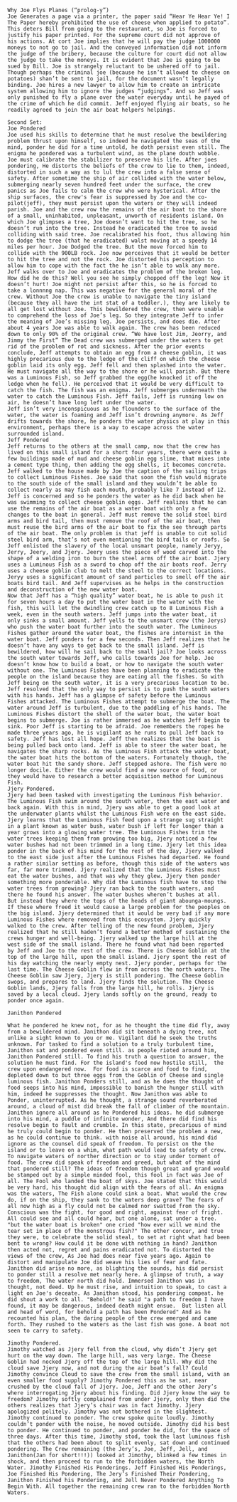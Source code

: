 `Why Joe Flys Planes (“prolog-y”)`  
`Joe Generates a page via a printer, the paper said “Hear Ye Hear Ye! I The Paper hereby prohibited the use of cheese when applied to potato”.`  
`This deters Bill from going to the restaurant, so Joe is forced to justify his paper printed. For the supreme court did not approve of his actions. At cort Joe implies that he will pay the judge 1000000 moneys to not go to jail. And the conveyed information did not inform the judge of the bribery, because the culture for court did not allow the judge to take the moneys. It is evident that Joe is going to be sued by Bill. Joe is strangely reluctant to be ushered off to jail. Though perhaps the criminal joe (because he isn’t allowed to cheese on potatoes) shan’t be sent to jail, for the document wasn’t legally binding. Joe hires a new lawyer to allow him to create an intricate system allowing him to ignore the judges “judgings”. And so Jeff was only punished to fly a plane over the water everyday until he payed of the crime of which he did commit. Jeff enjoyed flying air boats, so he readily agreed to join the air boat helpers helpings.`

`Second Set:`  
`Joe Pondered`  
`Joe used his skills to determine that he must resolve the bewildering problem thrust upon himself, so indeed he navigated the seas of the mind, ponder he did for a time untold, he doth persist even still. The enigma he pondered was a turbulent wind, as the plane douth wobble. Joe must calibrate the stabilizer to preserve his life. After joes pondering, He distorts the beliefs of the crew to lie to them, indeed, distorted in such a way as to lul the crew into a false sense of safety. After sometime the ship of air collided with the water below, submerging nearly seven hundred feet under the surface, the crew panics as Joe fails to calm the crew who were hysterical. After the ship surfaces, the crew's fear is suppressed by Joe and the co-pilot(jeff), they must persist upon the waters or they will indeed parish. Joe and the crew row the remains of the air boat to the shore of a small, uninhabited, unpleasant, unworth of residents island. On which Joe glimpses a tree, Joe doesn’t want to hit the tree, so he doesn’t run into the tree. Instead he eradicated the tree to avoid colliding with said tree. Joe recalibrated his foot, thus allowing him to dodge the tree (that he eradicated) walst moving at a speedy 14 miles per hour. Joe Dodged the tree. But the move forced him to collide with the 900LB rock. Joe now perceives that it would be better to hit the tree and not the rock. Joe distorted his perception to allow him to cope with the fact the he isn’t able to walk any more. Jeff walks over to Joe and eradicates the problem of the broken leg. How did he do this? Well you see he simply chopped off the leg! Now it doesn’t hurt! Joe might not persist after this, so he is forced to take a lonnnng nap. This was negative for the general moral of the crew. Without Joe the crew is unable to navigate the tiny island (because they all have the int stat of a toddler.), they are likely to all get lost without Joe. This bewildered the crew, then were unable to comprehend the loss of Joe’s leg. So they integrate Jeff to infer the meaning of Joe’s missing leg. Joe persists, and does die. After about 4 years Joe was able to walk again. The crew has been reduced down to only 90% of the original crew. “We have lost Jim, Jeorry, and Jimmy the First” The Dead crew was submerged under the waters to get rid of the problem of rot and sickness. After the prior events conclude, Jeff attempts to obtain an egg from a cheese goblin, it was highly precarious due to the ledge of the cliff on which the cheese goblin laid its only egg. Jeff fell and then splashed into the water. He must navigate all the way to the shore or he will parish. But there was a Luminous Fish, so Jeff grabbed the egg(he knocked it off the ledge when he fell). He perceived that it would be very difficult to catch the fish. The fish was an enigma. Jeff submerges underneath the water to catch the Luminous Fish. Jeff fails, Jeff is running low on air, he doesn’t have long left under the water.`  
`Jeff isn’t very inconspicuous as he flounders to the surface of the water, the water is foaming and Jeff isn’t drowning anymore. As Jeff drifts towards the shore, he ponders the water physics at play in this environment, perhaps there is a way to escape across the water surrounded island.`   
`Jeff Pondered`  
`Jeff returns to the others at the small camp, now that the crew has lived on this small island for a short four years, there were quite a few buildings made of mud and cheese goblin egg slime, that mixes into a cement type thing, then adding the egg shells, it becomes concrete. Jeff walked to the house made by Joe the caption of the sailing trips to collect Luminous Fishes. Joe said that soon the fish would migrate to the south side of the small island and they wouldn’t be able to collect nearly as may fish each mouth, probably like 7 instead of 12. Jeff is concerned and so he ponders the water as he did back when he was swimming to collect cheese goblin eggs. Jeff realizes that he can use the remains of the air boat as a water boat with only a few changes to the boat in general. Jeff must remove the solid steel bird arms and bird tail, then must remove the roof of the air boat, then must reuse the bird arms of the air boat to fix the see through parts of the air boat. The only problem is that jeff is unable to cut solid steel bird arm, that’s not even mentioning the bird tails or roofs. So Jeff enlisted the slavery of the local unsmart people, namely Jeryy, Jerry, Jeery, and Jjery. Jeery uses the piece of wood carved into the shape of a welding iron to burn the steel arms off the air boat. Jjery uses a Luminous Fish as a sword to chop off the air boats roof. Jerry uses a cheese goblin club to melt the steel to the correct locations. Jeryy uses a significant amount of sand particles to smell off the air boats bird tail. And Jeff supervises as he helps in the construction and deconstruction of the new water boat.`   
`Now that Jeff has a “high quality” water boat, he is able to push it for seven hours a day to put the water boat in the water with the fish, this will let the dwindling crew catch up to 8 Luminous Fish a week, even in the south waters. Jeff jumps into the water boat, it only sinks a small amount. Jeff yells to the unsmart crew (the Jerys) who push the water boat further into the south water. The Luminous Fishes gather around the water boat, the fishes are internist in the water boat. Jeff ponders for a few seconds. Then Jeff realizes that he doesn’t have any ways to get back to the small island. Jeff is bewildered, how will he sail back to the small jail? Joe looks across the south water towards Jeff, who calls towards Joe for help. Joe doesn’t know how to build a boat, or how to navigate the south water without one. The Luminous Fishes have been planning to eradicate the people on the island because they are eating all the fishes. So with Jeff being on the south water, it is a very precarious location to be. Jeff resolved that the only way to persist is to push the south waters with his hands. Jeff has a glimpse of safety before the Luminous Fishes attacked. The Luminous Fishes attempt to submerge the boat. The water around Jeff is turbulent, due to the paddling of his hands. The Luminous Fishes distort the shell of the water boat, the water boat begins to submerge. Joe is rather immersed as he watches Jeff begin to sink. Poor Jeff is starting to be afraid. Joe remembers the ropes he made three years ago, he is vigilant as he runs to pull Jeff back to safety. Jeff has lost all hope. Jeff then realizes that the boat is being pulled back onto land. Jeff is able to steer the water boat, he navigates the sharp rocks. As the Luminous Fish attack the water boat, the water boat hits the bottom of the waters. Fortunately though, the water boat hit the sandy shore. Jeff stepped ashore. The fish were no longer docile. Either the crew would find a new source of food, or they would have to research a better acquisition method for Luminous Fish.`  
`Jjery Pondered.`   
`Jjery had been tasked with investigating the Luminous Fish behavior. The Luminous Fish swim around the south water, then the east water and back again. With this in mind, Jjery was able to get a good look at the underwater plants whilst the Luminous Fish were on the east side.  Jjery learns that the Luminous Fish feed upon a strange sug straight in a plant known as water bush, water bush if left for longer than a year grows into a glowing water tree. The Luminous Fishes trim the water trees keeping them from growing too big, Jjery noticed a few water bushes had not been trimmed in a long time. Jjery let this idea ponder in the back of his mind for the rest of the day, Jjery walked to the east side just after the Luminous Fishes had departed. He found a rather similar setting as before, though this side of the waters was far, far more trimmed. Jjery realized that the Luminous Fishes must eat the water bushes, and that was why they glew. Jjery then ponder something more ponderable. Why did the Luminous fish have to stop the water trees from growing? Jjery ran back to the south waters, and there he found his answer. The water bushes wheren’t bushes at all. But instead they where the tops of the heads of giant abounga-moungs.`  
`If these where freed it would cause a large problem for the peoples on the big island. Jjery determined that it would be very bad if any more Luminous Fishes where removed from this ecosystem. Jjery quickly walked to the crew. After telling of the new found problem, Jjery realized that he still haden’t found a better method of sustaining the crews hunger and well-being. Jjery walked up the large hill at the west side of the small island. There he found what had been reported by Jeff and Joe to the rest of the crew. There is Cheese Goblin at the top of the large hill, upon the small island. Jjery spent the rest of his day watching the nearly empty nest. Jjery ponder, perhaps for the last time. The Cheese Goblin flew in from across the north waters. The Cheese Goblin saw Jjery, Jjery is still pondering. The Cheese Goblin swops, and prepares to land. Jjery finds the solution. The Cheese Goblin lands, Jjery falls from the large hill, he rolls. Jjery is saved by a local cloud. Jjery lands softly on the ground, ready to ponder once again.`

`Janithon Pondered`

`What he pondered he knew not, for as he thought the time did fly, away from a bewildered mind. Janithon did sit beneath a dying tree, not unlike a sight known to you or me. Vigilant did he seek the truths unknown. For tasked to find a solution to a truly turbulent time, Janithon sat and pondered even still. as people rioted around him, Janithon Pondered still. To find his truth a question to answer, the solution he must find. For the island's food now hostile still,  the crew upon endangered now.  For food is scarce and food to find, depleted down to but three eggs from the Goblin of Cheese and single luminous fish. Janithon Ponders still, and as he does the thought of food seeps into his mind, impossible to banish the hunger still with him, indeed he suppresses the thought. Now Janithon was able to Ponder, uninterrupted. As he thought, a strange sound reverberated around, a cloud of mist did break the fall of climber of the mountain. Janithon ignore all around as he Pondered his ideas. he did submerge into his mind, a puddle of infinite wonder, And there did find his resolve begin to fault and crumble. In this state, precarious of mind he truly could begin to ponder. He then preserved the problem a new, as he could continue to think. with noise all around, his mind did ignore as the counsel did speak of freedom. To persist on the the island or to leave on a whim, what path would lead to safety of crew. To navigate waters of norther direction or to stay under torment of food. The crew did speak of freedom and greed, but what of the mind that pondered still? The ideas of freedom though great and grand would be stamped out by a simple minded fool, this fool in fact was Joe of all. The Fool who landed the boat of skys. Joe stated that this would be very hard, his thought did align with the fears of all. An enigma was the waters, The Fish alone could sink a boat. What would the crew do, if on the ship, they sank to the waters deep grave? The fears of all now high as a fly could not be calmed nor swatted from the sky. Conscious was the fight, for good and right, against fear of fright. All could see and all could hear, but one alone, sat under a tree. "but the water boat is broken" one cried "how ever will we mind the tear set in place of the monstrous fish?" The other concur, and true they were, to celebrate the solid steal, to set at right what had been bent to wrong? How could it be done with nothing in hand? Janithon then acted not, regret and pains eradicated not. To distorted the views of the crew, As Joe had does near five years ago. Again to distort and manipulate Joe did weave his lies of fear and fate. Janithon did arise no more, as blighting the sounds, his did persist to ponder still a resolve met nearly here. A glimpse of truth, a way to freedom, The water north did hold. Immersed Janithon was in thought, not deed. Up he must rise, and intuition to speak, to cast a light on Joe's deceate. As Janithon stood, his pondering compeat. he did shout a work to all. "Behold!" he said "a path to freedom I have found, it may be dangerous, indeed death might ensue.  But listen all and head of word, for behold a path has been Pondered" And as he recounted his plan, the daring people of the crew emerged and came forth. They rushed to the waters as the last fish was gone. A boat not seen to carry to safety.`

`Jimothy Pondered.`  
`Jimothy watched as Jjery fell from the cloud, why didn’t Jjery get hurt on the way down. The large hill, was very large. The Cheese Goblin had nocked Jjery off the top of the large hill. Why did the cloud save Jjery now, and not during the air boat’s fall? Could Jimothy convince Cloud to save the crew from the small island, with an even smaller food supply? Jimothy Pondered this as he sat, near crushed by the cloud fall of Jjery. Joe, Jeff and the other Jery’s where interrogating Jjery about his finding. Did Jjery know the way to freedom? Jimothy softly complained from under Jjery, only then did the others realizes that Jjery’s chair was in fact Jimothy. Jjery apologized politely. Jimothy was not bothered in the slightest. Jimothy continued to ponder. The crew spoke quite loudly. Jimothy couldn’t ponder with the noise, he moved outside. Jimothy did his best to ponder. He continued to ponder, and ponder he did, for the space of three days. After this time, Jimothy stod, took the last luminous fish that the others had been about to split evenly, sat down and continued pondering. The Crew remaining (the Jery’s, Joe, Jeff, Jell, and Janithon(Jan for short!!!)) looked at Jimothy, blinked a few times in shock, and then proceed to run to the forbidden waters, the North Water. Jimothy Finished His Ponderings. Jeff Finished His Ponderings, Joe Finished His Pondering, The Jery’s Finished Their Pondering, Janithon Finished his Pondering, and Jell Never Pondered Anything To Begin With. All together the remaining crew ran to the forbidden North Waters.`  
